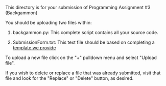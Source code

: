 This directory is for your submission of Programming Assignment #3 (Backgammon)

You should be uploading two files within:

1. backgammon.py: This complete script contains all your source code.

2. SubmissionForm.txt: This text file should be based on completing a [template we provide](https://canvas.slu.edu/courses/12465/files/210443/preview)


To upload a new file click on the "+" pulldown menu and select "Upload file".

If you wish to delete or replace a file that was already submitted,
visit that file and look for the "Replace" or "Delete" button, as
desired.
